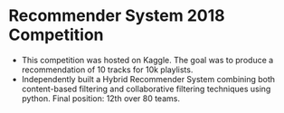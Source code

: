 # Recommender System 2018 Competition

- This competition was hosted on Kaggle. The goal was to produce a recommendation of 10 tracks for 10k playlists. 
- Independently built a Hybrid Recommender System combining both content-based filtering and collaborative filtering techniques using python. Final position: 12th over 80 teams.